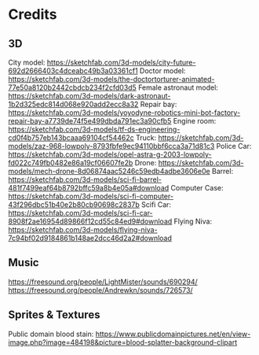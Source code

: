 # Credits
## 3D
City model: https://sketchfab.com/3d-models/city-future-692d2666403c4dceabc49b3a03361cf1
Doctor model: https://sketchfab.com/3d-models/the-doctortorturer-animated-77e50a8120b2442cbdcb234f2cfd03d5
Female astronaut model: https://sketchfab.com/3d-models/dark-astronaut-1b2d325edc814d068e920add2ecc8a32
Repair bay: https://sketchfab.com/3d-models/yoyodyne-robotics-mini-bot-factory-repair-bay-a7739de74f5e499dbda791ec3a90cfb5
Engine room: https://sketchfab.com/3d-models/tf-ds-engineering-cd0f4b757eb143bcaaa69104cf54462c
Truck: https://sketchfab.com/3d-models/zaz-968-lowpoly-8793fbfe9ec94110bbf6cca3a71d81c3
Police Car: https://sketchfab.com/3d-models/opel-astra-g-2003-lowpoly-fd022c749fb0482e86a19cf06607fe2b
Drone: https://sketchfab.com/3d-models/mech-drone-8d06874aac5246c59edb4adbe3606e0e
Barrel: https://sketchfab.com/3d-models/sci-fi-barrel-481f7499eaf64b8792bffc59a8b4e05a#download
Computer Case: https://sketchfab.com/3d-models/sci-fi-computer-43f296dbc51b40e2b80cb90698c2837b
Scifi Car: https://sketchfab.com/3d-models/sci-fi-car-8908f2ae16954d89866f12cd55c84ed9#download
Flying Niva: https://sketchfab.com/3d-models/flying-niva-7c94bf02d9184861b148ae2dcc46d2a2#download

## Music
https://freesound.org/people/LightMister/sounds/690294/
https://freesound.org/people/Andrewkn/sounds/726573/

## Sprites & Textures
Public domain blood stain: https://www.publicdomainpictures.net/en/view-image.php?image=484198&picture=blood-splatter-background-clipart
